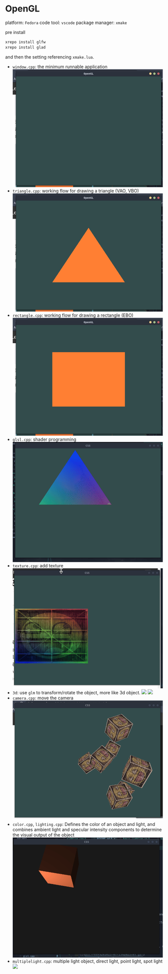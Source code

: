 # OpenGL

platform: `Fedora`
code tool: `vscode`
package manager: `xmake`

pre install

```bash
xrepo install glfw
xrepo install glad
```

and then the setting referencing `xmake.lua`.

- `window.cpp`: the minimum runnable application
  ![](pic/window.png)
- `triangle.cpp`: working flow for drawing a triangle (VAO, VBO)
  ![](pic/trangle.png)
- `rectangle.cpp`: working flow for drawing a rectangle (EBO)
  ![](pic/rectangle.png)
- `glsl.cpp`: shader programming
  ![](pic/Peek%202023-07-13%2016-00.gif)
- `texture.cpp`: add texture
  ![](pic/Peek%202023-07-13%2019-16.gif)
- `3d`: use `glm` to transform/rotate the object, more like 3d object.
  ![](pic/Peek%202023-07-13%2023-03.gif)
  ![](pic/Peek%202023-07-13%2023-05.gif)
- `camera.cpp`: move the camera
  ![](pic/Peek%202023-07-14%2016-39.gif)
- `color.cpp`, `lighting.cpp`: Defines the color of an object and light, and combines ambient light and specular intensity components to determine the visual output of the object
  ![](pic/Peek%202023-07-15%2019-02.gif)
- `multiplelight.cpp`: multiple light object, direct light, point light, spot light
  ![](pic/Peek%202023-07-16%2016-37.gif)
